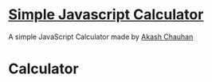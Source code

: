 # [Simple Javascript Calculator](https://harsh98trivedi.github.io/Simple-JavaScript-Calculator) 

A simple JavaScript Calculator made by [Akash Chauhan](https://github.com/akash-chauhan-07)

# Calculator
